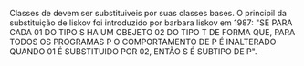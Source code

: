 Classes de devem ser substituiveis por suas classes bases.
O principil da substituição de liskov foi introduzido por barbara liskov em 1987:
   "SE PARA CADA 01 DO TIPO S HA UM OBEJETO 02 DO TIPO T DE FORMA QUE, PARA TODOS OS PROGRAMAS P O COMPORTAMENTO DE P É INALTERADO QUANDO 01 É SUBSTITUIDO POR 02, ENTÃO S É SUBTIPO DE P".
